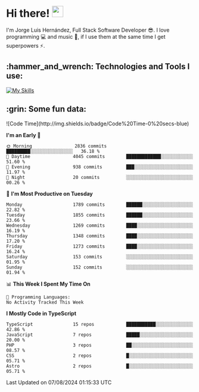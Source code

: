 <h1 align="left">
 <abc>
  <br>Hi there! <img src="https://user-images.githubusercontent.com/42378118/110234147-e3259600-7f4e-11eb-95be-0c4047144dea.gif" width="30"><br>
 </abc>
</h1>

I'm Jorge Luis Hernández, Full Stack Software Developer :sunglasses:. I love programming :computer: and music :musical_score:, if I use them at the same time I get superpowers :zap:. 


<h2 align="left">:hammer_and_wrench: Technologies and Tools I use:</h2>

[![My Skills](https://skillicons.dev/icons?i=js,ts,html,css,py,vue,react,next,nest,postgres,mysql)](https://skillicons.dev)

<h2 align="left">:grin: Some fun data:</h2>
<!--START_SECTION:waka-->
![Code Time](http://img.shields.io/badge/Code%20Time-0%20secs-blue)

**I'm an Early 🐤** 

```text
🌞 Morning                2836 commits        █████████░░░░░░░░░░░░░░░░   36.18 % 
🌆 Daytime                4045 commits        █████████████░░░░░░░░░░░░   51.60 % 
🌃 Evening                938 commits         ███░░░░░░░░░░░░░░░░░░░░░░   11.97 % 
🌙 Night                  20 commits          ░░░░░░░░░░░░░░░░░░░░░░░░░   00.26 % 
```
📅 **I'm Most Productive on Tuesday** 

```text
Monday                   1789 commits        ██████░░░░░░░░░░░░░░░░░░░   22.82 % 
Tuesday                  1855 commits        ██████░░░░░░░░░░░░░░░░░░░   23.66 % 
Wednesday                1269 commits        ████░░░░░░░░░░░░░░░░░░░░░   16.19 % 
Thursday                 1348 commits        ████░░░░░░░░░░░░░░░░░░░░░   17.20 % 
Friday                   1273 commits        ████░░░░░░░░░░░░░░░░░░░░░   16.24 % 
Saturday                 153 commits         ░░░░░░░░░░░░░░░░░░░░░░░░░   01.95 % 
Sunday                   152 commits         ░░░░░░░░░░░░░░░░░░░░░░░░░   01.94 % 
```


📊 **This Week I Spent My Time On** 

```text
💬 Programming Languages: 
No Activity Tracked This Week
```

**I Mostly Code in TypeScript** 

```text
TypeScript               15 repos            ███████████░░░░░░░░░░░░░░   42.86 % 
JavaScript               7 repos             █████░░░░░░░░░░░░░░░░░░░░   20.00 % 
PHP                      3 repos             ██░░░░░░░░░░░░░░░░░░░░░░░   08.57 % 
CSS                      2 repos             █░░░░░░░░░░░░░░░░░░░░░░░░   05.71 % 
Astro                    2 repos             █░░░░░░░░░░░░░░░░░░░░░░░░   05.71 % 
```




 Last Updated on 07/08/2024 01:15:33 UTC
<!--END_SECTION:waka-->
